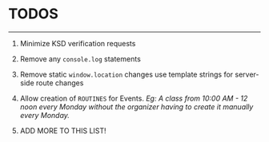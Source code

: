 # TODOS

----

1. Minimize KSD verification requests

2. Remove any `console.log` statements

3. Remove static `window.location` changes use template strings for server-side route changes

5. Allow creation of `ROUTINES` for Events. 
_Eg: A class from 10:00 AM - 12 noon every Monday without the organizer having to create it manually every Monday._

4. ADD MORE TO THIS LIST!
